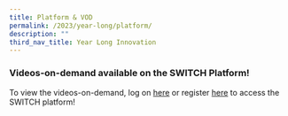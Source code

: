 ```yaml
---
title: Platform & VOD
permalink: /2023/year-long/platform/
description: ""
third_nav_title: Year Long Innovation
---
```

### Videos-on-demand available on the SWITCH Platform!

To view the videos-on-demand, log on [here](https://community.switchsg.org) or register [here](https://community.switchsg.org) to access the SWITCH platform!